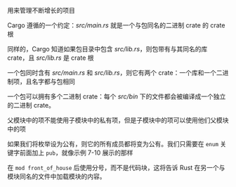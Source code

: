 用来管理不断增长的项目


Cargo 遵循的一个约定：_src/main.rs_ 就是一个与包同名的二进制 crate 的 crate 根


同样的，Cargo 知道如果包目录中包含 _src/lib.rs_，则包带有与其同名的库 crate，且 _src/lib.rs_ 是 crate 根


一个包同时含有 _src/main.rs_ 和 _src/lib.rs_，则它有两个 crate：一个库和一个二进制项，且名字都与包相同


一个包可以拥有多个二进制 crate：每个 _src/bin_ 下的文件都会被编译成一个独立的二进制 crate。


父模块中的项不能使用子模块中的私有项，但是子模块中的项可以使用他们父模块中的项


如果我们将枚举设为公有，则它的所有成员都将变为公有。我们只需要在 `enum` 关键字前面加上 `pub`，就像示例 7-10 展示的那样


在 `mod front_of_house` 后使用分号，而不是代码块，这将告诉 Rust 在另一个与模块同名的文件中加载模块的内容。